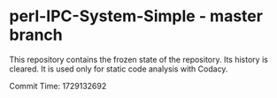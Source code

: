 # perl-IPC-System-Simple - master branch

This repository contains the frozen state of the repository.
Its history is cleared. It is used only for static code
analysis with Codacy.

Commit Time: 1729132692
